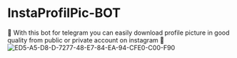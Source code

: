 # InstaProfilPic-BOT
🤖 With this bot for telegram you can easily download profile picture in good quality from public or private account on instagram 🤖
![ED5-A5-D8-D-7277-48-E7-84-EA-94-CFE0-C00-F90](https://user-images.githubusercontent.com/101677651/198929721-08b67539-9338-4818-961b-36b910342586.gif)
